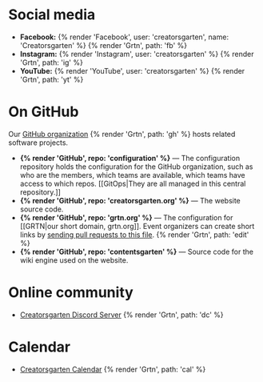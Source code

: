 # Social media

- **Facebook:** {% render 'Facebook', user: 'creatorsgarten', name: 'Creatorsgarten' %} {% render 'Grtn', path: 'fb' %}
- **Instagram:** {% render 'Instagram', user: 'creatorsgarten' %} {% render 'Grtn', path: 'ig' %}
- **YouTube:** {% render 'YouTube', user: 'creatorsgarten' %} {% render 'Grtn', path: 'yt' %}

# On GitHub

Our [GitHub organization](https://github.com/creatorsgarten) {% render 'Grtn', path: 'gh' %} hosts related software projects.

- **{% render 'GitHub', repo: 'configuration' %}** — The configuration repository holds the configuration for the GitHub organization, such as who are the members, which teams are available, which teams have access to which repos. [[GitOps|They are all managed in this central repository.]]
- **{% render 'GitHub', repo: 'creatorsgarten.org' %}** — The website source code.
- **{% render 'GitHub', repo: 'grtn.org' %}** — The configuration for [[GRTN|our short domain, grtn.org]]. Event organizers can create short links by [sending pull requests to this file](https://github.com/creatorsgarten/grtn.org/blob/main/_redirects). {% render 'Grtn', path: 'edit' %}
- **{% render 'GitHub', repo: 'contentsgarten' %}** — Source code for the wiki engine used on the website.

# Online community

- [Creatorsgarten Discord Server](https://grtn.org/discord) {% render 'Grtn', path: 'dc' %}

# Calendar

- [Creatorsgarten Calendar](https://calendar.google.com/calendar/u/0?cid=Y3JlYXRvcnNnYXJ0ZW5AZ21haWwuY29t) {% render 'Grtn', path: 'cal' %}
